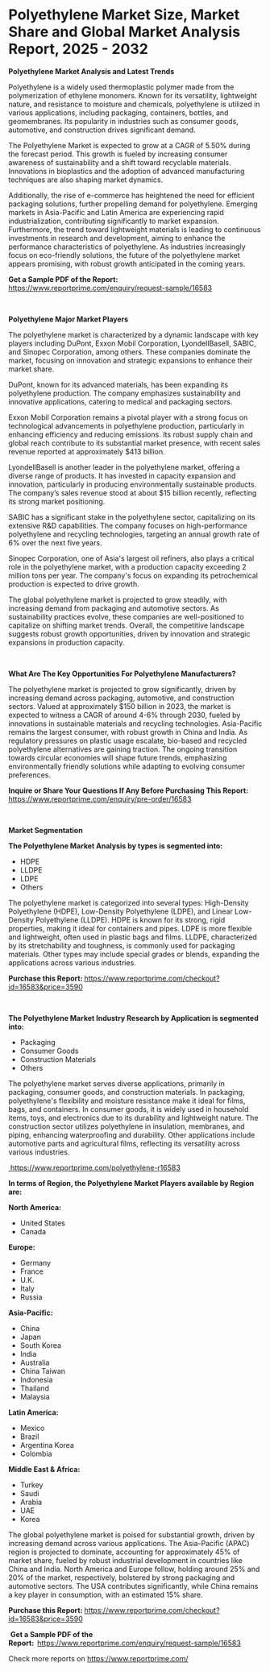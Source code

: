 <p><h1>Polyethylene Market Size, Market Share and Global Market Analysis Report, 2025 - 2032</h1></p><p><strong>Polyethylene Market Analysis and Latest Trends</strong></p>
<p><p>Polyethylene is a widely used thermoplastic polymer made from the polymerization of ethylene monomers. Known for its versatility, lightweight nature, and resistance to moisture and chemicals, polyethylene is utilized in various applications, including packaging, containers, bottles, and geomembranes. Its popularity in industries such as consumer goods, automotive, and construction drives significant demand.</p><p>The Polyethylene Market is expected to grow at a CAGR of 5.50% during the forecast period. This growth is fueled by increasing consumer awareness of sustainability and a shift toward recyclable materials. Innovations in bioplastics and the adoption of advanced manufacturing techniques are also shaping market dynamics. </p><p>Additionally, the rise of e-commerce has heightened the need for efficient packaging solutions, further propelling demand for polyethylene. Emerging markets in Asia-Pacific and Latin America are experiencing rapid industrialization, contributing significantly to market expansion. Furthermore, the trend toward lightweight materials is leading to continuous investments in research and development, aiming to enhance the performance characteristics of polyethylene. As industries increasingly focus on eco-friendly solutions, the future of the polyethylene market appears promising, with robust growth anticipated in the coming years.</p></p>
<p><strong>Get a Sample PDF of the Report:&nbsp;</strong> <a href="https://www.reportprime.com/enquiry/request-sample/16583?utm_campaign=2945&utm_medium=2&utm_source=Github&utm_content=ia&utm_term=18032025&utm_id=polyethylene">https://www.reportprime.com/enquiry/request-sample/16583</a></p>
<p>&nbsp;</p>
<p><strong>Polyethylene Major Market Players</strong></p>
<p><p>The polyethylene market is characterized by a dynamic landscape with key players including DuPont, Exxon Mobil Corporation, LyondellBasell, SABIC, and Sinopec Corporation, among others. These companies dominate the market, focusing on innovation and strategic expansions to enhance their market share.</p><p>DuPont, known for its advanced materials, has been expanding its polyethylene production. The company emphasizes sustainability and innovative applications, catering to medical and packaging sectors. </p><p>Exxon Mobil Corporation remains a pivotal player with a strong focus on technological advancements in polyethylene production, particularly in enhancing efficiency and reducing emissions. Its robust supply chain and global reach contribute to its substantial market presence, with recent sales revenue reported at approximately $413 billion.</p><p>LyondellBasell is another leader in the polyethylene market, offering a diverse range of products. It has invested in capacity expansion and innovation, particularly in producing environmentally sustainable products. The company’s sales revenue stood at about $15 billion recently, reflecting its strong market positioning.</p><p>SABIC has a significant stake in the polyethylene sector, capitalizing on its extensive R&D capabilities. The company focuses on high-performance polyethylene and recycling technologies, targeting an annual growth rate of 6% over the next five years.</p><p>Sinopec Corporation, one of Asia's largest oil refiners, also plays a critical role in the polyethylene market, with a production capacity exceeding 2 million tons per year. The company's focus on expanding its petrochemical production is expected to drive growth.</p><p>The global polyethylene market is projected to grow steadily, with increasing demand from packaging and automotive sectors. As sustainability practices evolve, these companies are well-positioned to capitalize on shifting market trends. Overall, the competitive landscape suggests robust growth opportunities, driven by innovation and strategic expansions in production capacity.</p></p>
<p>&nbsp;</p>
<p><strong>What Are The Key Opportunities For Polyethylene Manufacturers?</strong></p>
<p><p>The polyethylene market is projected to grow significantly, driven by increasing demand across packaging, automotive, and construction sectors. Valued at approximately $150 billion in 2023, the market is expected to witness a CAGR of around 4-6% through 2030, fueled by innovations in sustainable materials and recycling technologies. Asia-Pacific remains the largest consumer, with robust growth in China and India. As regulatory pressures on plastic usage escalate, bio-based and recycled polyethylene alternatives are gaining traction. The ongoing transition towards circular economies will shape future trends, emphasizing environmentally friendly solutions while adapting to evolving consumer preferences.</p></p>
<p><strong>Inquire or Share Your Questions If Any Before Purchasing This Report:</strong> <a href="https://www.reportprime.com/enquiry/pre-order/16583?utm_campaign=2945&utm_medium=2&utm_source=Github&utm_content=ia&utm_term=18032025&utm_id=polyethylene">https://www.reportprime.com/enquiry/pre-order/16583</a></p>
<p>&nbsp;</p>
<p><strong>Market Segmentation</strong></p>
<p><strong>The Polyethylene Market Analysis by types is segmented into:</strong></p>
<p><ul><li>HDPE</li><li>LLDPE</li><li>LDPE</li><li>Others</li></ul></p>
<p><p>The polyethylene market is categorized into several types: High-Density Polyethylene (HDPE), Low-Density Polyethylene (LDPE), and Linear Low-Density Polyethylene (LLDPE). HDPE is known for its strong, rigid properties, making it ideal for containers and pipes. LDPE is more flexible and lightweight, often used in plastic bags and films. LLDPE, characterized by its stretchability and toughness, is commonly used for packaging materials. Other types may include special grades or blends, expanding the applications across various industries.</p></p>
<p><strong>Purchase this Report:&nbsp;</strong><a href="https://www.reportprime.com/checkout?id=16583&price=3590&utm_campaign=2945&utm_medium=2&utm_source=Github&utm_content=ia&utm_term=18032025&utm_id=polyethylene">https://www.reportprime.com/checkout?id=16583&price=3590</a></p>
<p>&nbsp;</p>
<p><strong>The Polyethylene Market Industry Research by Application is segmented into:</strong></p>
<p><ul><li>Packaging</li><li>Consumer Goods</li><li>Construction Materials</li><li>Others</li></ul></p>
<p><p>The polyethylene market serves diverse applications, primarily in packaging, consumer goods, and construction materials. In packaging, polyethylene's flexibility and moisture resistance make it ideal for films, bags, and containers. In consumer goods, it is widely used in household items, toys, and electronics due to its durability and lightweight nature. The construction sector utilizes polyethylene in insulation, membranes, and piping, enhancing waterproofing and durability. Other applications include automotive parts and agricultural films, reflecting its versatility across various industries.</p></p>
<p><a href="https://www.reportprime.com/polyethylene-r16583?utm_campaign=2945&utm_medium=2&utm_source=Github&utm_content=ia&utm_term=18032025&utm_id=polyethylene">&nbsp;https://www.reportprime.com/polyethylene-r16583</a></p>
<p><strong>In terms of Region, the Polyethylene Market Players available by Region are:</strong></p>
<p>
    <p> <strong> North America: </strong>
        <ul>
            <li>United States</li>
            <li>Canada</li>
        </ul>
        </p> 
    <p> <strong> Europe: </strong>
        <ul>
            <li>Germany</li>
            <li>France</li>
            <li>U.K.</li>
            <li>Italy</li>
            <li>Russia</li>
        </ul>
        </p> 
    <p> <strong> Asia-Pacific: </strong>
        <ul>
            <li>China</li>
            <li>Japan</li>
            <li>South Korea</li>
            <li>India</li>
            <li>Australia</li>
            <li>China Taiwan</li>
            <li>Indonesia</li>
            <li>Thailand</li>
            <li>Malaysia</li>
        </ul>
        </p> 
    <p> <strong> Latin America: </strong>
        <ul>
            <li>Mexico</li>
            <li>Brazil</li>
            <li>Argentina Korea</li>
            <li>Colombia</li>
        </ul>
        </p> 
    <p> <strong> Middle East & Africa: </strong>
        <ul>
            <li>Turkey</li>
            <li>Saudi</li>
            <li>Arabia</li>
            <li>UAE</li>
            <li>Korea</li>
        </ul>
    </p>
    </p>
<p><p>The global polyethylene market is poised for substantial growth, driven by increasing demand across various applications. The Asia-Pacific (APAC) region is projected to dominate, accounting for approximately 45% of market share, fueled by robust industrial development in countries like China and India. North America and Europe follow, holding around 25% and 20% of the market, respectively, bolstered by strong packaging and automotive sectors. The USA contributes significantly, while China remains a key player in consumption, with an estimated 15% share.</p></p>
<p><strong>Purchase this Report: </strong><a href="https://www.reportprime.com/checkout?id=16583&price=3590&utm_campaign=2945&utm_medium=2&utm_source=Github&utm_content=ia&utm_term=18032025&utm_id=polyethylene">https://www.reportprime.com/checkout?id=16583&price=3590</a></p>
<p>&nbsp;<strong>Get a Sample PDF of the Report:&nbsp;&nbsp;</strong><a href="https://www.reportprime.com/enquiry/request-sample/16583?utm_campaign=2945&utm_medium=2&utm_source=Github&utm_content=ia&utm_term=18032025&utm_id=polyethylene">https://www.reportprime.com/enquiry/request-sample/16583</a></p>
<p><strong></strong></p>
<p>Check more reports on <a href="https://www.reportprime.com/?utm_campaign=2945&utm_medium=2&utm_source=Github&utm_content=ia&utm_term=18032025&utm_id=polyethylene">https://www.reportprime.com/</a></p>